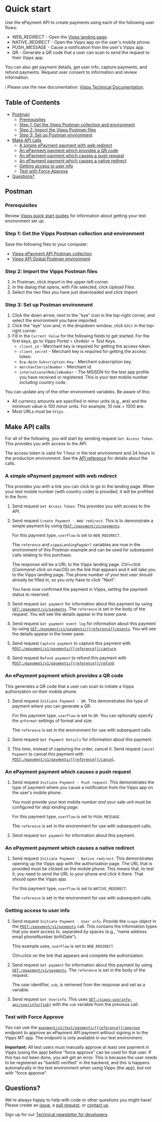 <!-- START_METADATA
---
title: Quick start guide
sidebar_position: 10
---
END_METADATA -->

# Quick start

Use the ePayment API to create payments using each of the following user flows:

* WEB_REDIRECT - Open the [Vipps landing page](https://vippsas.github.io/vipps-developer-docs/docs/vipps-developers/common-topics/vipps-landing-page).
* NATIVE_REDIRECT - Open the Vipps app on the user's mobile phone.
* PUSH_MESSAGE - Cause a notification from the user's Vipps app.
* QR - Generate a QR code that a user can scan to send the request to their Vipps app.

You can also get payment details, get user info, capture payments, and refund payments.
Request user consent to information and review information.

<!-- START_COMMENT -->

ℹ️ Please use the new documentation:
[Vipps Technical Documentation](https://vippsas.github.io/vipps-developer-docs/).

## Table of Contents

* [Postman](#postman)
  * [Prerequisites](#prerequisites)
  * [Step 1: Get the Vipps Postman collection and environment](#step-1-get-the-vipps-postman-collection-and-environment)
  * [Step 2: Import the Vipps Postman files](#step-2-import-the-vipps-postman-files)
  * [Step 3: Set up Postman environment](#step-3-set-up-postman-environment)
* [Make API calls](#make-api-calls)
  * [A simple ePayment payment with web redirect](#a-simple-epayment-payment-with-web-redirect)
  * [An ePayment payment which provides a QR code](#an-epayment-payment-which-provides-a-qr-code)
  * [An ePayment payment which causes a push request](#an-epayment-payment-which-causes-a-push-request)
  * [An ePayment payment which causes a native redirect](#an-epayment-payment-which-causes-a-native-redirect)
  * [Getting access to user info](#getting-access-to-user-info)
  * [Test with Force Approve](#test-with-force-approve)
* [Questions?](#questions)

<!-- END_COMMENT -->

## Postman

### Prerequisites

Review
[Vipps quick start guides](https://vippsas.github.io/vipps-developer-docs/docs/vipps-developers/quick-start-guides) for information about getting your test environment set up.

### Step 1: Get the Vipps Postman collection and environment

Save the following files to your computer:

* [Vipps ePayment API Postman collection](tools/vipps-epayment-api-postman-collection.json)
* [Vipps API Global Postman environment](https://raw.githubusercontent.com/vippsas/vipps-developers/master/tools/vipps-api-global-postman-environment.json)

### Step 2: Import the Vipps Postman files

1. In Postman, click *Import* in the upper-left corner.
1. In the dialog that opens, with *File* selected, click *Upload Files*.
1. Select the two files you have just downloaded and click *Import*.

### Step 3: Set up Postman environment

1. Click the down arrow, next to the "eye" icon in the top-right corner, and select the environment you have imported.
2. Click the "eye" icon and, in the dropdown window, click `Edit` in the top-right corner.
3. Fill in the `Current Value` for the following fields to get started.
   For the first keys, go to *Vipps Portal* > *Utvikler* ->  *Test Keys*.
   * `client_id` - Merchant key is required for getting the access token.
   * `client_secret` - Merchant key is required for getting the access token.
   * `Ocp-Apim-Subscription-Key` - Merchant subscription key.
   * `merchantSerialNumber` - Merchant id.
   * `internationalMobileNumber` - The MSISDN for the test app profile you have received or registered. This is your test mobile number *including* country code.

You can update any of the other environment variables. Be aware of this:

* All currency amounts are specified in minor units (e.g., øre) and the minimum value is 100 minor units. For example, 10 nok = 1000 øre.
* Most URLs must be `https`.

## Make API calls

For all of the following, you will start by sending request `Get Access Token`.
This provides you with access to the API.

The access token is valid for 1 hour in the test environment
and 24 hours in the production environment.
See the
[API reference](https://vippsas.github.io/vipps-developer-docs/api/ecom)
for details about the calls.

### A simple ePayment payment with web redirect

This provides you with a link you can click to go to the landing page. When your test mobile number (with country code)
is provided, it will be prefilled in the form.

1. Send request `Get Access Token`. This provides you with access to the API.

1. Send request `Create Payment - Web redirect`. This is to demonstrate a simple payment by using
   [`POST:/epayment/v1/payments`](https://vippsas.github.io/vipps-developer-docs/api/epayment#tag/CreatePayments/operation/createPayment).

   For this payment type, `userFlow` is set to `WEB_REDIRECT`.

   The `reference` and `vippsLandingPageUrl` variables are now in the environment
   of this Postman example and can be used for subsequent calls relating to this purchase.

   The response will be a URL to the Vipps landing page.
   *Ctrl+click* (*Command-click* on macOS) on the link that appears and it will take
   you to the Vipps landing page.
   The phone number of your test user should already be filled in, so you only have to click "Next".

   You have now confirmed the payment in Vipps, setting the payment status to reserved.

1. Send request `Get payment` for information about this payment by using
   [`GET:/epayment/v1/payments`](https://vippsas.github.io/vipps-developer-docs/api/epayment#tag/QueryPayments/operation/getPayment).
   The `reference` is set in the body of the request. You will see the details appear in the lower pane.

1. Send request `Get payment event log` for information about this payment by using
   [`GET:/epayment/v1/payments/{{reference}}/events`](https://vippsas.github.io/vipps-developer-docs/api/epayment#tag/QueryPayments/operation/getPaymentEventLog).
   You will see the details appear in the lower pane.

1. Send request `Capture payment` to capture this payment with
   [`POST:/epayment/v1/payments/{{reference}}/capture`](https://vippsas.github.io/vipps-developer-docs/api/epayment#tag/AdjustPayments/operation/capturePayment).

1. Send request `Refund payment` to refund this payment with
   [`POST:/epayment/v1/payments/{{reference}}/refund`](https://vippsas.github.io/vipps-developer-docs/api/epayment#tag/AdjustPayments/operation/refundPayment).

### An ePayment payment which provides a QR code

This generates a QR code that a user can scan to initiate a Vipps authorization on their mobile phone.

1. Send request `Initiate Payment - QR`. This demonstrates the type
   of payment where you can generate a QR.

   For this payment type, `userFlow` is set to `QR`.
   You can optionally specify the `qrFormat` settings of format and size.

   The `reference` is set in the environment for use with subsequent calls.

2. Send request `Get Payment Details` for information about this payment.

3. This time, instead of capturing the order, cancel it. Send request `Cancel Payment`
   to cancel this payment with
   [`POST:/epayment/v1/payments/{{reference}}/cancel`](https://vippsas.github.io/vipps-developer-docs/api/epayment#tag/AdjustPayments/operation/cancelPayment).

### An ePayment payment which causes a push request

1. Send request `Initiate Payment - Push request`. This demonstrates the type
   of payment where you cause a notification from the Vipps app on the user's mobile phone.

   You must provide your test mobile number *and*
   your sale unit must be configured for *skip landing page*.

   For this payment type, `userFlow` is set to `PUSH_MESSAGE`.

   The `reference` is set in the environment for use with subsequent calls.

1. Send request `Get payment` for information about this payment.

### An ePayment payment which causes a native redirect

1. Send request `Initiate Payment - Native redirect`. This demonstrates opening up the
   Vipps app with the authorization page. The URL that is provided must be clicked on the mobile phone.
   This means that, to test it, you need to send the URL to your phone and click it there.
   That should open the Vipps app.

   For this payment type, `userFlow` is set to `NATIVE_REDIRECT`.

   The `reference` is set in the environment for use with subsequent calls.


### Getting access to user info

1. Send request `Initiate Payment - User info`. Provide the `scope` object in the
   [`POST:/epayment/v1/payments`](https://vippsas.github.io/vipps-developer-docs/api/epayment#tag/CreatePayments)
   call. This contains the information types that you want access to, separated
   by spaces (e.g., "name address email phoneNumber birthDate").

   This example uses, `userFlow` is set to `WEB_REDIRECT`.

   Ctrl+click on the link that appears and complete the authorization.

1. Send request `Get payment` for information about this payment by using
   [`GET:/epayment/v1/payments`](https://vippsas.github.io/vipps-developer-docs/api/epayment#tag/QueryPayments/operation/getPayment).
   The `reference` is set in the body of the request.

   The user identifier, `sub`, is retrieved from the response and set as a variable.

1. Send request `Get Userinfo`. This uses
   [`GET:/vipps-userinfo-api/userinfo/{sub}`](https://vippsas.github.io/vipps-developer-docs/api/ecom#tag/Vipps-Userinfo-API/operation/getUserinfo)
   with the `sub` variable from the previous call.


### Test with Force Approve

You can use the
[`epayment/v1/test/payments/{{reference}}/approve`](https://vippsas.github.io/vipps-developer-docs/api/epayment#tag/ForceApprove)
endpoint
to approve an ePayment API payment without signing in to the Vipps MT app.
The endpoint is only available in our test environment.

**Important:** All test users must manually approve at least one payment in
Vipps (using the app) before "force approve" can be used for that user.
If this has not been done, you will get an error.
This is because the user needs to be registered as
"bankID verified" in the backend, and this is happens automatically in
the test environment when using Vipps (the app), but not with "force approve".


## Questions?

We're always happy to help with code or other questions you might have!
Please create an [issue](https://github.com/vippsas/vipps-epayment-api/issues),
a [pull request](https://github.com/vippsas/vipps-epayment-api/pulls),
or [contact us](https://vippsas.github.io/vipps-developer-docs/docs/vipps-developers/contact).

Sign up for our [Technical newsletter for developers](https://vippsas.github.io/vipps-developer-docs/docs/vipps-developers/newsletters).
